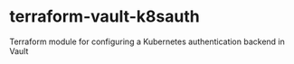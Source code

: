 # terraform-vault-k8sauth
Terraform module for configuring a Kubernetes authentication backend in Vault
